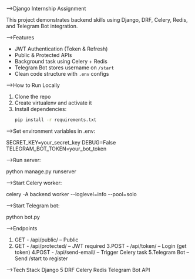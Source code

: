 -->Django Internship Assignment

This project demonstrates backend skills using Django, DRF, Celery, Redis, and Telegram Bot integration.

-->Features

- JWT Authentication (Token & Refresh)
- Public & Protected APIs
- Background task using Celery + Redis
- Telegram Bot stores username on `/start`
- Clean code structure with `.env` configs

-->How to Run Locally

1. Clone the repo  
2. Create virtualenv and activate it  
3. Install dependencies:
   ```bash
   pip install -r requirements.txt

-->Set environment variables in .env:

SECRET_KEY=your_secret_key
DEBUG=False
TELEGRAM_BOT_TOKEN=your_bot_token

-->Run server:

python manage.py runserver

-->Start Celery worker:

celery -A backend worker --loglevel=info --pool=solo

-->Start Telegram bot:

python bot.py

-->Endpoints
1. GET - /api/public/ – Public
2. GET - /api/protected/ – JWT required
3.POST -  /api/token/ – Login (get token)
4.POST - /api/send-email/ – Trigger Celery task
5.Telegram Bot – Send /start to register


-->Tech Stack
Django 5
DRF
Celery
Redis
Telegram Bot API